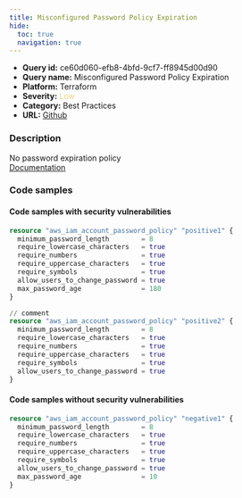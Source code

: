 ```yaml
---
title: Misconfigured Password Policy Expiration
hide:
  toc: true
  navigation: true
---
```


<style>
  .highlight .hll {
    background-color: #ff171742;
  }
  .md-content {
    max-width: 1100px;
    margin: 0 auto;
  }
</style>

-   **Query id:** ce60d060-efb8-4bfd-9cf7-ff8945d00d90
-   **Query name:** Misconfigured Password Policy Expiration
-   **Platform:** Terraform
-   **Severity:** <span style="color:#edd57e">Low</span>
-   **Category:** Best Practices
-   **URL:** [Github](https://github.com/Checkmarx/kics/tree/master/assets/queries/terraform/aws/misconfigured_password_policy_expiration)

### Description
No password expiration policy<br>
[Documentation](https://registry.terraform.io/providers/hashicorp/aws/latest/docs/resources/iam_account_password_policy)

### Code samples
#### Code samples with security vulnerabilities
```tf title="Positive test num. 1 - tf file" hl_lines="8 12"
resource "aws_iam_account_password_policy" "positive1" {
  minimum_password_length        = 8
  require_lowercase_characters   = true
  require_numbers                = true
  require_uppercase_characters   = true
  require_symbols                = true
  allow_users_to_change_password = true
  max_password_age               = 180
}

// comment
resource "aws_iam_account_password_policy" "positive2" {
  minimum_password_length        = 8
  require_lowercase_characters   = true
  require_numbers                = true
  require_uppercase_characters   = true
  require_symbols                = true
  allow_users_to_change_password = true
}
```


#### Code samples without security vulnerabilities
```tf title="Negative test num. 1 - tf file"
resource "aws_iam_account_password_policy" "negative1" {
  minimum_password_length        = 8
  require_lowercase_characters   = true
  require_numbers                = true
  require_uppercase_characters   = true
  require_symbols                = true
  allow_users_to_change_password = true
  max_password_age               = 10
}
```
